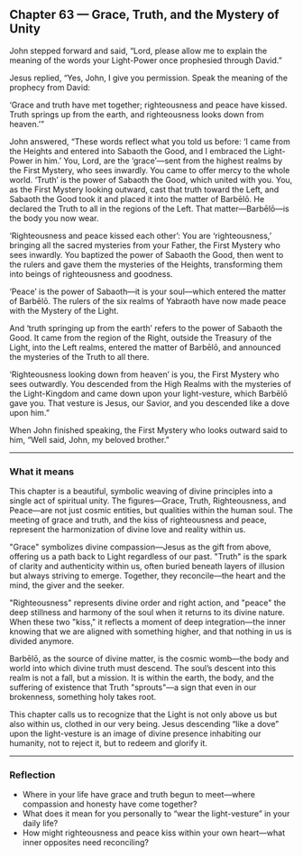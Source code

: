 ## Chapter 63 — Grace, Truth, and the Mystery of Unity

John stepped forward and said, “Lord, please allow me to explain the meaning of the words your Light-Power once prophesied through David.”

Jesus replied, “Yes, John, I give you permission. Speak the meaning of the prophecy from David:

‘Grace and truth have met together; righteousness and peace have kissed.  
Truth springs up from the earth, and righteousness looks down from heaven.’”

John answered, “These words reflect what you told us before: ‘I came from the Heights and entered into Sabaoth the Good, and I embraced the Light-Power in him.’ You, Lord, are the ‘grace’—sent from the highest realms by the First Mystery, who sees inwardly. You came to offer mercy to the whole world. ‘Truth’ is the power of Sabaoth the Good, which united with you. You, as the First Mystery looking outward, cast that truth toward the Left, and Sabaoth the Good took it and placed it into the matter of Barbēlō. He declared the Truth to all in the regions of the Left. That matter—Barbēlō—is the body you now wear.

‘Righteousness and peace kissed each other’: You are ‘righteousness,’ bringing all the sacred mysteries from your Father, the First Mystery who sees inwardly. You baptized the power of Sabaoth the Good, then went to the rulers and gave them the mysteries of the Heights, transforming them into beings of righteousness and goodness.

‘Peace’ is the power of Sabaoth—it is your soul—which entered the matter of Barbēlō. The rulers of the six realms of Yabraoth have now made peace with the Mystery of the Light.

And ‘truth springing up from the earth’ refers to the power of Sabaoth the Good. It came from the region of the Right, outside the Treasury of the Light, into the Left realms, entered the matter of Barbēlō, and announced the mysteries of the Truth to all there.

‘Righteousness looking down from heaven’ is you, the First Mystery who sees outwardly. You descended from the High Realms with the mysteries of the Light-Kingdom and came down upon your light-vesture, which Barbēlō gave you. That vesture is Jesus, our Savior, and you descended like a dove upon him.”

When John finished speaking, the First Mystery who looks outward said to him, “Well said, John, my beloved brother.”

---

### What it means

This chapter is a beautiful, symbolic weaving of divine principles into a single act of spiritual unity. The figures—Grace, Truth, Righteousness, and Peace—are not just cosmic entities, but qualities within the human soul. The meeting of grace and truth, and the kiss of righteousness and peace, represent the harmonization of divine love and reality within us.

"Grace" symbolizes divine compassion—Jesus as the gift from above, offering us a path back to Light regardless of our past. "Truth" is the spark of clarity and authenticity within us, often buried beneath layers of illusion but always striving to emerge. Together, they reconcile—the heart and the mind, the giver and the seeker.

"Righteousness" represents divine order and right action, and "peace" the deep stillness and harmony of the soul when it returns to its divine nature. When these two "kiss," it reflects a moment of deep integration—the inner knowing that we are aligned with something higher, and that nothing in us is divided anymore.

Barbēlō, as the source of divine matter, is the cosmic womb—the body and world into which divine truth must descend. The soul’s descent into this realm is not a fall, but a mission. It is within the earth, the body, and the suffering of existence that Truth "sprouts"—a sign that even in our brokenness, something holy takes root.

This chapter calls us to recognize that the Light is not only above us but also within us, clothed in our very being. Jesus descending “like a dove” upon the light-vesture is an image of divine presence inhabiting our humanity, not to reject it, but to redeem and glorify it.

---

### Reflection

* Where in your life have grace and truth begun to meet—where compassion and honesty have come together?
* What does it mean for you personally to “wear the light-vesture” in your daily life?
* How might righteousness and peace kiss within your own heart—what inner opposites need reconciling?
